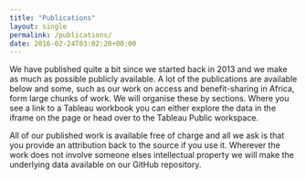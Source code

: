 ```yaml
---
title: "Publications"
layout: single
permalink: /publications/
date: 2016-02-24T03:02:20+00:00
---
```


We have published quite a bit since we started back in 2013 and we make as much as possible publicly available. A lot of the publications are available below and some, such as our work on access and benefit-sharing in Africa, form large chunks of work. We will organise these by sections. Where you see a link to a Tableau workbook you can either explore the data in the iframe on the page or head over to the Tableau Public workspace. 

All of our published work is available free of charge and all we ask is that you provide an attribution back to the source if you use it. Wherever the work does not involve someone elses intellectual property we will make the underlying data available on our GitHub repository.  

